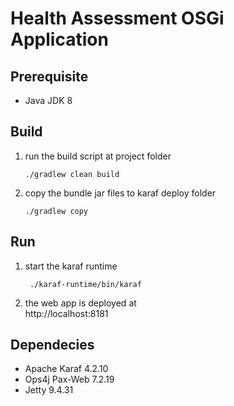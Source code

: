 # Health Assessment OSGi Application
## Prerequisite
- Java JDK 8

## Build
1. run the build script at project folder
    ```$xslt
    ./gradlew clean build
    ```
2. copy the bundle jar files to karaf deploy folder
    ```$xslt
    ./gradlew copy
    ```

## Run
1. start the karaf runtime
   ```$xslt
    ./karaf-runtime/bin/karaf
    ```
2. the web app is deployed at\
    http://localhost:8181

## Dependecies
- Apache Karaf 4.2.10
- Ops4j Pax-Web 7.2.19
- Jetty 9.4.31
